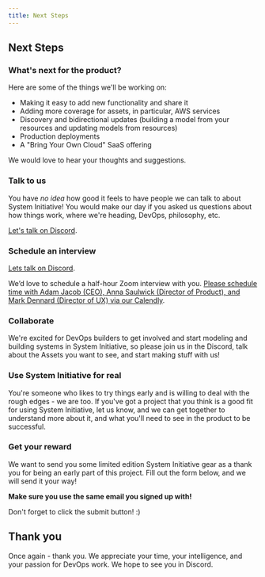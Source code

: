 ```yaml
---
title: Next Steps
---
```


## Next Steps

### What's next for the product?

Here are some of the things we'll be working on:

* Making it easy to add new functionality and share it
* Adding more coverage for assets, in particular, AWS services
* Discovery and bidirectional updates (building a model from your resources and updating models from resources)
* Production deployments
* A "Bring Your Own Cloud" SaaS offering

We would love to hear your thoughts and suggestions.

### Talk to us

You have _no idea_ how good it feels to have people we can talk to about System Initiative! You would make our day if you asked us questions about how things work, where we're heading, DevOps, philosophy, etc.

[Let's talk on Discord](https://discord.com/channels/955539345538957342/1080953018788364288).

### Schedule an interview


[Lets talk on Discord](https://discord.com/invite/system-init).

We’d love to schedule a half-hour Zoom interview with you. [Please schedule time with Adam Jacob (CEO), Anna Saulwick (Director of Product), and Mark Dennard (Director of UX) via our Calendly](https://calendly.com/system_initiative/user-interview).


### Collaborate

We're excited for DevOps builders to get involved and start modeling and building systems in System Initiative, so please join us in the Discord, talk about the Assets you want to see, and start making stuff with us! 

### Use System Initiative for real

You're someone who likes to try things early and is willing to deal with the rough edges - we are too. If you've got a project that you think is a good fit for using System Initiative, let us know, and we can get together to understand more about it, and what you'll need to see in the product to be successful. 

### Get your reward

We want to send you some limited edition System Initiative gear as a thank you for being an early part of this project. Fill out the form below, and we will send it your way!

**Make sure you use the same email you signed up with!**

<tutorial-survey survey-id="1FAIpQLSc2NL5DNv2LafinQgezynD2TS63qaDhNOlwlTMQMVkfN9bR0w" :height="1200" loading-text="Loading sweet swag form..." />

Don't forget to click the submit button! :)

## Thank you

Once again - thank you. We appreciate your time, your intelligence, and your passion for DevOps work. We hope to see you in Discord.
